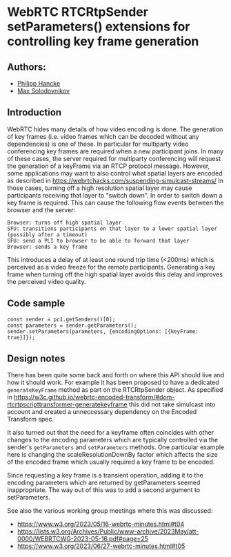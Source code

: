 # WebRTC RTCRtpSender setParameters() extensions for controlling key frame generation

## Authors:
- [Philipp Hancke](https://github.com/fippo)
- [Max Solodovnikov](https://github.com/solmaks)

## Introduction
WebRTC hides many details of how video encoding is done. The generation of key frames (i.e. video
frames which can be decoded without any dependencies) is one of these. In particular for
multiparty video conferencing key frames are required when a new participant joins.
In many of these cases, the server required for multiparty conferencing will request the
generation of a keyFrame via an RTCP protocol message. However, some applications may want
to also control what spatial layers are encoded as described in
  https://webrtchacks.com/suspending-simulcast-streams/
In those cases, turning off a high resolution spatial layer may cause participants
receiving that layer to "switch down". In order to switch down a key frame is required.
This can cause the following flow events between the browser and the server:
```
Browser: turns off high spatial layer
SFU: transitions participants on that layer to a lower spatial layer (possibly after a timeout)
SFU: send a PLI to browser to be able to forward that layer
Browser: sends a key frame
```
This introduces a delay of at least one round trip time (<200ms) which is perceived
as a video freeze for the remote participants. Generating a key frame when turning off the
high spatial layer avoids this delay and improves the perceived video quality.

## Code sample
```
const sender = pc1.getSenders()[0];
const parameters = sender.getParameters();
sender.setParameters(parameters, {encodingOptions: [{keyFrame: true}]});
```

## Design notes
There has been quite some back and forth on where this API should live and how it should work.
For example it has been proposed to have a dedicated `generateKeyFrame` method as part on the
RTCRtpSender object. As specified in
  https://w3c.github.io/webrtc-encoded-transform/#dom-rtcrtpscripttransformer-generatekeyframe
this did not take simulcast into account and created a unneccessary dependency on the
Encoded Transform spec.

It also turned out that the need for a keyframe often coincides with other changes to the
encoding parameters which are typically controlled via the sender's `getParameters` and
`setParameters` methods. One particular example here is changing the scaleResolutionDownBy
factor which affects the size of the encoded frame which usually required a key frame to
be encoded.

Since requesting a key frame is a transient operation, adding
it to the encoding parameters which are returned by getParameters seemed inappropriate. The
way out of this was to add a second argument to setParameters.

See also the various working group meetings where this was discussed:
* https://www.w3.org/2023/05/16-webrtc-minutes.html#t04
* https://lists.w3.org/Archives/Public/www-archive/2023May/att-0000/WEBRTCWG-2023-05-16.pdf#page=25
* https://www.w3.org/2023/06/27-webrtc-minutes.html#t05